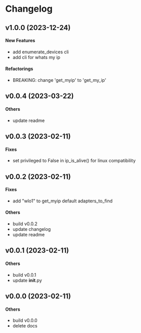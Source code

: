 # Changelog

## v1.0.0 (2023-12-24)

#### New Features

* add enumerate_devices cli
* add cli for whats my ip
#### Refactorings

* BREAKING: change 'get_myip' to 'get_my_ip'


## v0.0.4 (2023-03-22)

#### Others

* update readme


## v0.0.3 (2023-02-11)

#### Fixes

* set privileged to False in ip_is_alive() for linux compatibility


## v0.0.2 (2023-02-11)

#### Fixes

* add "wlo1" to get_myip default adapters_to_find
#### Others

* build v0.0.2
* update changelog
* update readme


## v0.0.1 (2023-02-11)

#### Others

* build v0.0.1
* update __init__.py


## v0.0.0 (2023-02-11)

#### Others

* build v0.0.0
* delete docs